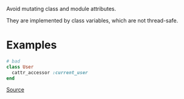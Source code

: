 
Avoid mutating class and module attributes.

They are implemented by class variables, which are not thread-safe.

# Examples

```ruby
# bad
class User
  cattr_accessor :current_user
end
```

[Source](http://www.rubydoc.info/gems/rubocop/RuboCop/Cop/ThreadSafety/ClassAndModuleAttributes)